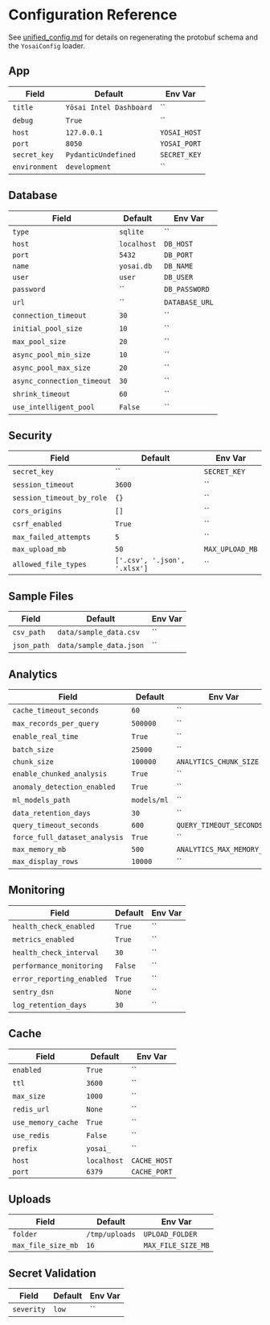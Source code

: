 # Configuration Reference

See [unified_config.md](unified_config.md) for details on regenerating the
protobuf schema and the `YosaiConfig` loader.

## App

| Field | Default | Env Var |
|-------|--------|--------|
| `title` | `Yōsai Intel Dashboard` | `` |
| `debug` | `True` | `` |
| `host` | `127.0.0.1` | `YOSAI_HOST` |
| `port` | `8050` | `YOSAI_PORT` |
| `secret_key` | `PydanticUndefined` | `SECRET_KEY` |
| `environment` | `development` | `` |

## Database

| Field | Default | Env Var |
|-------|--------|--------|
| `type` | `sqlite` | `` |
| `host` | `localhost` | `DB_HOST` |
| `port` | `5432` | `DB_PORT` |
| `name` | `yosai.db` | `DB_NAME` |
| `user` | `user` | `DB_USER` |
| `password` | `` | `DB_PASSWORD` |
| `url` | `` | `DATABASE_URL` |
| `connection_timeout` | `30` | `` |
| `initial_pool_size` | `10` | `` |
| `max_pool_size` | `20` | `` |
| `async_pool_min_size` | `10` | `` |
| `async_pool_max_size` | `20` | `` |
| `async_connection_timeout` | `30` | `` |
| `shrink_timeout` | `60` | `` |
| `use_intelligent_pool` | `False` | `` |

## Security

| Field | Default | Env Var |
|-------|--------|--------|
| `secret_key` | `` | `SECRET_KEY` |
| `session_timeout` | `3600` | `` |
| `session_timeout_by_role` | `{}` | `` |
| `cors_origins` | `[]` | `` |
| `csrf_enabled` | `True` | `` |
| `max_failed_attempts` | `5` | `` |
| `max_upload_mb` | `50` | `MAX_UPLOAD_MB` |
| `allowed_file_types` | `['.csv', '.json', '.xlsx']` | `` |

## Sample Files

| Field | Default | Env Var |
|-------|--------|--------|
| `csv_path` | `data/sample_data.csv` | `` |
| `json_path` | `data/sample_data.json` | `` |

## Analytics

| Field | Default | Env Var |
|-------|--------|--------|
| `cache_timeout_seconds` | `60` | `` |
| `max_records_per_query` | `500000` | `` |
| `enable_real_time` | `True` | `` |
| `batch_size` | `25000` | `` |
| `chunk_size` | `100000` | `ANALYTICS_CHUNK_SIZE` |
| `enable_chunked_analysis` | `True` | `` |
| `anomaly_detection_enabled` | `True` | `` |
| `ml_models_path` | `models/ml` | `` |
| `data_retention_days` | `30` | `` |
| `query_timeout_seconds` | `600` | `QUERY_TIMEOUT_SECONDS` |
| `force_full_dataset_analysis` | `True` | `` |
| `max_memory_mb` | `500` | `ANALYTICS_MAX_MEMORY_MB` |
| `max_display_rows` | `10000` | `` |

## Monitoring

| Field | Default | Env Var |
|-------|--------|--------|
| `health_check_enabled` | `True` | `` |
| `metrics_enabled` | `True` | `` |
| `health_check_interval` | `30` | `` |
| `performance_monitoring` | `False` | `` |
| `error_reporting_enabled` | `True` | `` |
| `sentry_dsn` | `None` | `` |
| `log_retention_days` | `30` | `` |

## Cache

| Field | Default | Env Var |
|-------|--------|--------|
| `enabled` | `True` | `` |
| `ttl` | `3600` | `` |
| `max_size` | `1000` | `` |
| `redis_url` | `None` | `` |
| `use_memory_cache` | `True` | `` |
| `use_redis` | `False` | `` |
| `prefix` | `yosai_` | `` |
| `host` | `localhost` | `CACHE_HOST` |
| `port` | `6379` | `CACHE_PORT` |

## Uploads

| Field | Default | Env Var |
|-------|--------|--------|
| `folder` | `/tmp/uploads` | `UPLOAD_FOLDER` |
| `max_file_size_mb` | `16` | `MAX_FILE_SIZE_MB` |

## Secret Validation

| Field | Default | Env Var |
|-------|--------|--------|
| `severity` | `low` | `` |
